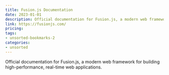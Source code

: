 ```yaml
---
title: Fusion.js Documentation
date: 2023-01-01
description: Official documentation for Fusion.js, a modern web framework for building high-performance, real-time web applications.
link: https://fusionjs.com/
pricing: 
tags: 
- unsorted-bookmarks-2 
categories: 
- unsorted 
---
```


Official documentation for Fusion.js, a modern web framework for building high-performance, real-time web applications.